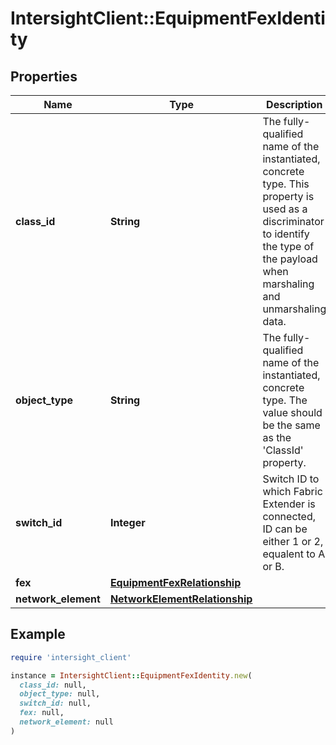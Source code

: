 # IntersightClient::EquipmentFexIdentity

## Properties

| Name | Type | Description | Notes |
| ---- | ---- | ----------- | ----- |
| **class_id** | **String** | The fully-qualified name of the instantiated, concrete type. This property is used as a discriminator to identify the type of the payload when marshaling and unmarshaling data. | [default to &#39;equipment.FexIdentity&#39;] |
| **object_type** | **String** | The fully-qualified name of the instantiated, concrete type. The value should be the same as the &#39;ClassId&#39; property. | [default to &#39;equipment.FexIdentity&#39;] |
| **switch_id** | **Integer** | Switch ID to which Fabric Extender is connected, ID can be either 1 or 2, equalent to A or B. | [optional][readonly] |
| **fex** | [**EquipmentFexRelationship**](EquipmentFexRelationship.md) |  | [optional] |
| **network_element** | [**NetworkElementRelationship**](NetworkElementRelationship.md) |  | [optional] |

## Example

```ruby
require 'intersight_client'

instance = IntersightClient::EquipmentFexIdentity.new(
  class_id: null,
  object_type: null,
  switch_id: null,
  fex: null,
  network_element: null
)
```

